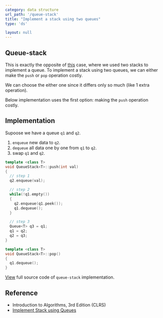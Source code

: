 ```yaml
---
category: data structure
url_path: '/queue-stack'
title: "Implement a stack using two queues"
type: 'ds'

layout: null
---
```


## Queue-stack
This is exactly the opposite of [this](./#/queue-using-stacks) case, where we used two stacks to implement a queue.
To implement a stack using two queues, we can either make the `push` or `pop` operation costly.

We can choose the either one since it differs only so much (like 1 extra operation). 

Below implementation uses the first option: making the `push` operation costly.

## Implementation
Supoose we have a queue `q1` and `q2`. 
1. `enqueue` new data to `q2`.
2. `dequeue` all data one by one from `q1` to `q2`.
3. swap `q1` and `q2`.

```cpp
template <class T>
void QueueStack<T>::push(int val)
{
  // step 1
  q2.enqueue(val);

  // step 2
  while(!q1.empty())
  {
    q2.enqueue(q1.peek());
    q1.dequeue();
  }

  // step 3
  Queue<T> q3 = q1;
  q1 = q2;
  q2 = q3;
}

template <class T>
void QueueStack<T>::pop()
{
  q1.dequeue();
}
```

[View](https://github.com/jioneeu/ds-algo/blob/master/queue/queuestack/queuestack.hpp) full source code of `queue-stack` implementation.

## Reference
- Introduction to Algorithms, 3rd Edition (CLRS)
- [Implement Stack using Queues](https://www.geeksforgeeks.org/implement-stack-using-queue/)